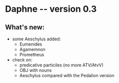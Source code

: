 # Daphne -- version 0.3

## What's new:

* some Aeschylus added:
    * Eumenides
    * Agamemnon
    * Prometheus
* check on:
    * predicative particiles (no more ATV/AtvV)
    * OBJ with nouns
    * Aeschylus compared with the Pedalion version

